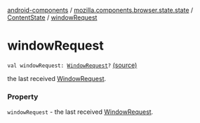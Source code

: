 [android-components](../../index.md) / [mozilla.components.browser.state.state](../index.md) / [ContentState](index.md) / [windowRequest](./window-request.md)

# windowRequest

`val windowRequest: `[`WindowRequest`](../../mozilla.components.concept.engine.window/-window-request/index.md)`?` [(source)](https://github.com/mozilla-mobile/android-components/blob/master/components/browser/state/src/main/java/mozilla/components/browser/state/state/ContentState.kt#L51)

the last received [WindowRequest](../../mozilla.components.concept.engine.window/-window-request/index.md).

### Property

`windowRequest` - the last received [WindowRequest](../../mozilla.components.concept.engine.window/-window-request/index.md).